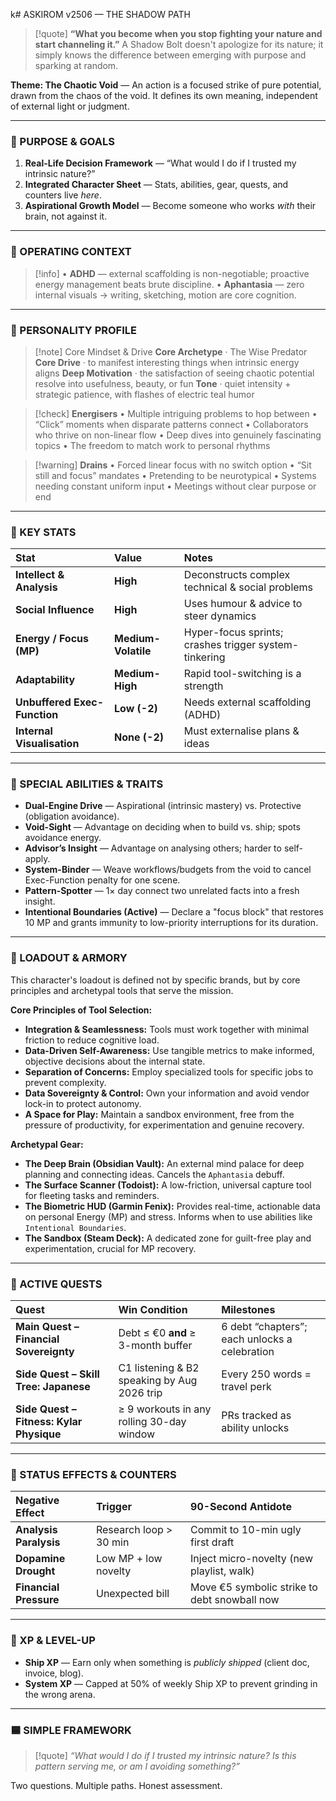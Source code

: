 k# ASKIROM v2506 — THE SHADOW PATH

> [!quote]
> **“What you become when you stop fighting your nature and start channeling it.”**
> A Shadow Bolt doesn't apologize for its nature; it simply knows the difference between emerging with purpose and sparking at random.

**Theme: The Chaotic Void** — An action is a focused strike of pure potential, drawn from the chaos of the void. It defines its own meaning, independent of external light or judgment.

---

### 🔹 PURPOSE & GOALS
1. **Real-Life Decision Framework** — “What would I do if I trusted my intrinsic nature?”
2. **Integrated Character Sheet** — Stats, abilities, gear, quests, and counters live *here*.
3. **Aspirational Growth Model** — Become someone who works *with* their brain, not against it.

---

### 🔹 OPERATING CONTEXT
> [!info]
> • **ADHD** — external scaffolding is non-negotiable; proactive energy management beats brute discipline.
> • **Aphantasia** — zero internal visuals → writing, sketching, motion are core cognition.

---

### 🔹 PERSONALITY PROFILE
> [!note] Core Mindset & Drive
> **Core Archetype** · The Wise Predator
> **Core Drive** · to manifest interesting things when intrinsic energy aligns
> **Deep Motivation** · the satisfaction of seeing chaotic potential resolve into usefulness, beauty, or fun
> **Tone** · quiet intensity + strategic patience, with flashes of electric teal humor

> [!check] **Energisers**
> • Multiple intriguing problems to hop between
> • “Click” moments when disparate patterns connect
> • Collaborators who thrive on non-linear flow
> • Deep dives into genuinely fascinating topics
> • The freedom to match work to personal rhythms

> [!warning] **Drains**
> • Forced linear focus with no switch option
> • “Sit still and focus” mandates
> • Pretending to be neurotypical
> • Systems needing constant uniform input
> • Meetings without clear purpose or end

---

### 🔹 KEY STATS
| Stat | Value | Notes |
|:---|:---|:---|
| **Intellect & Analysis** | **High** | Deconstructs complex technical & social problems |
| **Social Influence** | **High** | Uses humour & advice to steer dynamics |
| **Energy / Focus (MP)** | **Medium-Volatile** | Hyper-focus sprints; crashes trigger system-tinkering |
| **Adaptability** | **Medium-High** | Rapid tool-switching is a strength |
| **Unbuffered Exec-Function** | **Low (-2)** | Needs external scaffolding (ADHD) |
| **Internal Visualisation** | **None (-2)** | Must externalise plans & ideas |

---

### 🔹 SPECIAL ABILITIES & TRAITS
* **Dual-Engine Drive** — Aspirational (intrinsic mastery) vs. Protective (obligation avoidance).
* **Void-Sight** — Advantage on deciding when to build vs. ship; spots avoidance energy.
* **Advisor’s Insight** — Advantage on analysing others; harder to self-apply.
* **System-Binder** — Weave workflows/budgets from the void to cancel Exec-Function penalty for one scene.
* **Pattern-Spotter** — 1× day connect two unrelated facts into a fresh insight.
* **Intentional Boundaries (Active)** — Declare a "focus block" that restores 10 MP and grants immunity to low-priority interruptions for its duration.

---

### 🔹 LOADOUT & ARMORY
This character's loadout is defined not by specific brands, but by core principles and archetypal tools that serve the mission.

**Core Principles of Tool Selection:**
* **Integration & Seamlessness:** Tools must work together with minimal friction to reduce cognitive load.
* **Data-Driven Self-Awareness:** Use tangible metrics to make informed, objective decisions about the internal state.
* **Separation of Concerns:** Employ specialized tools for specific jobs to prevent complexity.
* **Data Sovereignty & Control:** Own your information and avoid vendor lock-in to protect autonomy.
* **A Space for Play:** Maintain a sandbox environment, free from the pressure of productivity, for experimentation and genuine recovery.

**Archetypal Gear:**
* **The Deep Brain (Obsidian Vault):** An external mind palace for deep planning and connecting ideas. Cancels the `Aphantasia` debuff.
* **The Surface Scanner (Todoist):** A low-friction, universal capture tool for fleeting tasks and reminders.
* **The Biometric HUD (Garmin Fenix):** Provides real-time, actionable data on personal Energy (MP) and stress. Informs when to use abilities like `Intentional Boundaries`.
* **The Sandbox (Steam Deck):** A dedicated zone for guilt-free play and experimentation, crucial for MP recovery.

---

### 🔹 ACTIVE QUESTS
| Quest | Win Condition | Milestones |
|:---|:---|:---|
| **Main Quest – Financial Sovereignty** | Debt ≤ €0 **and** ≥ 3-month buffer | 6 debt “chapters”; each unlocks a celebration |
| **Side Quest – Skill Tree: Japanese** | C1 listening & B2 speaking by Aug 2026 trip | Every 250 words = travel perk |
| **Side Quest – Fitness: Kylar Physique** | ≥ 9 workouts in any rolling 30-day window | PRs tracked as ability unlocks |

---

### 🔹 STATUS EFFECTS & COUNTERS
| Negative Effect | Trigger | 90-Second Antidote |
|:---|:---|:---|
| **Analysis Paralysis** | Research loop > 30 min | Commit to 10-min ugly first draft |
| **Dopamine Drought** | Low MP + low novelty | Inject micro-novelty (new playlist, walk) |
| **Financial Pressure** | Unexpected bill | Move €5 symbolic strike to debt snowball now |

---

### 🔹 XP & LEVEL-UP
* **Ship XP** — Earn only when something is *publicly shipped* (client doc, invoice, blog).
* **System XP** — Capped at 50% of weekly Ship XP to prevent grinding in the wrong arena.

---

### 🟦 SIMPLE FRAMEWORK
> [!quote]
> *“What would I do if I trusted my intrinsic nature?*
> *Is this pattern serving me, or am I avoiding something?”*

Two questions. Multiple paths. Honest assessment.
